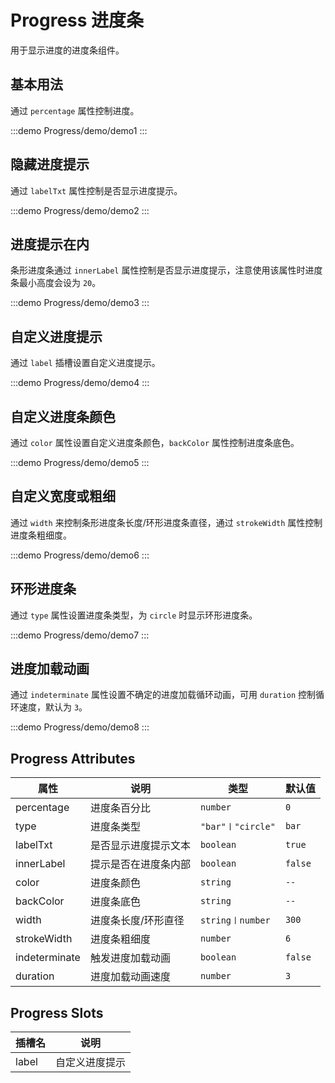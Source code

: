 # Progress 进度条

用于显示进度的进度条组件。

## 基本用法

通过 `percentage` 属性控制进度。

:::demo
Progress/demo/demo1
:::

## 隐藏进度提示

通过 `labelTxt` 属性控制是否显示进度提示。

:::demo
Progress/demo/demo2
:::

## 进度提示在内

条形进度条通过 `innerLabel` 属性控制是否显示进度提示，注意使用该属性时进度条最小高度会设为 `20`。

:::demo
Progress/demo/demo3
:::

## 自定义进度提示

通过 `label` 插槽设置自定义进度提示。

:::demo
Progress/demo/demo4
:::

## 自定义进度条颜色

通过 `color` 属性设置自定义进度条颜色，`backColor` 属性控制进度条底色。

:::demo
Progress/demo/demo5
:::

## 自定义宽度或粗细

通过 `width` 来控制条形进度条长度/环形进度条直径，通过 `strokeWidth` 属性控制进度条粗细度。

:::demo
Progress/demo/demo6
:::

## 环形进度条

通过 `type` 属性设置进度条类型，为 `circle` 时显示环形进度条。

:::demo
Progress/demo/demo7
:::

## 进度加载动画

通过 `indeterminate` 属性设置不确定的进度加载循环动画，可用 `duration` 控制循环速度，默认为 `3`。

:::demo
Progress/demo/demo8
:::

## Progress Attributes

| 属性          | 说明                 | 类型              | 默认值  |
| ------------- | -------------------- | ----------------- | ------- |
| percentage    | 进度条百分比         | `number`          | `0`     |
| type          | 进度条类型           | `"bar"〡"circle"` | `bar`   |
| labelTxt      | 是否显示进度提示文本 | `boolean`         | `true`  |
| innerLabel    | 提示是否在进度条内部 | `boolean`         | `false` |
| color         | 进度条颜色           | `string`          | `--`    |
| backColor     | 进度条底色           | `string`          | `--`    |
| width         | 进度条长度/环形直径  | `string〡number`  | `300`   |
| strokeWidth   | 进度条粗细度         | `number`          | `6`     |
| indeterminate | 触发进度加载动画     | `boolean`         | `false` |
| duration      | 进度加载动画速度     | `number`          | `3`     |

## Progress Slots

| 插槽名 | 说明           |
| ------ | -------------- |
| label  | 自定义进度提示 |
